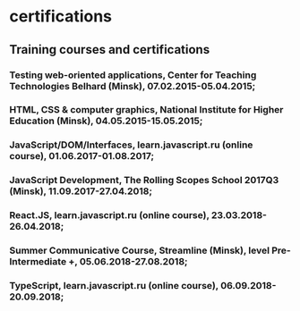 # certifications

## Training courses and certifications

### Testing web-oriented applications, Center for Teaching Technologies Belhard (Minsk), 07.02.2015-05.04.2015;

### HTML, CSS & computer graphics, National Institute for Higher Education (Minsk), 04.05.2015-15.05.2015;

### JavaScript/DOM/Interfaces, learn.javascript.ru (online course), 01.06.2017-01.08.2017;

### JavaScript Development, The Rolling Scopes School 2017Q3 (Minsk), 11.09.2017-27.04.2018;

### React.JS, learn.javascript.ru (online course), 23.03.2018-26.04.2018;

### Summer Communicative Course, Streamline (Minsk), level Pre-Intermediate +, 05.06.2018-27.08.2018;

### TypeScript, learn.javascript.ru (online course), 06.09.2018-20.09.2018;